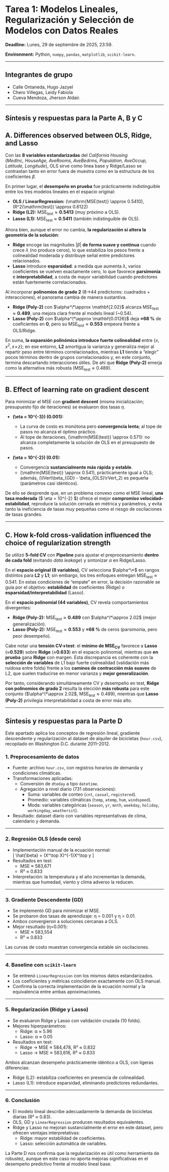 # Tarea 1: Modelos Lineales, Regularización y Selección de Modelos con Datos Reales

**Deadline:** Lunes, 29 de septiembre de 2025, 23:59.

**Environment:** Python, `numpy`, `pandas`, `matplotlib`, `scikit-learn`.

---
## **Integrantes de grupo**
- Calle Ontaneda, Hugo Jazyel
- Chero Villegas, Leidy Fabiola
- Cueva Mendoza, Jherson Aldair.

---

## Síntesis y respuestas para la Parte A, B y C

## A. Differences observed between OLS, Ridge, and Lasso

Con las **8 variables estandarizadas** del *California Housing*  
(*MedInc, HouseAge, AveRooms, AveBedrms, Population, AveOccup, Latitude, Longitude*), OLS sirve como línea base y Ridge/Lasso se contrastan tanto en error fuera de muestra como en la estructura de los coeficientes $\beta$.

En primer lugar, el **desempeño en prueba** fue prácticamente indistinguible entre los tres modelos lineales en el espacio original:
- **OLS / LinearRegression:** \(\mathrm{MSE(test)} \approx 0.5410\), \(R^2(\mathrm{test}) \approx 0.6122\)
- **Ridge (L2):** $\text{MSE}_{\text{test}}\approx \mathbf{0.5413}$ (muy próximo a OLS).
- **Lasso (L1):** $\text{MSE}_{\text{test}}\approx \mathbf{0.5411}$ (también indistinguible de OLS).

Ahora bien, aunque el error no cambia, **la regularización sí altera la geometría de la solución**:
- **Ridge** encoge las magnitudes $|\beta|$ **de forma suave y continua** cuando crece $\lambda$ (no produce ceros), lo que estabiliza los pesos frente a colinealidad moderada y distribuye señal entre predictores relacionados.
- **Lasso** introduce **esparsidad**: a medida que aumenta $\lambda$, varios coeficientes se vuelven exactamente cero, lo que favorece **parsimonia** e **interpretabilidad**, a costa de mayor variabilidad cuando predictores están fuertemente correlacionados.

Al incorporar **polinomios de grado 2** (8→44 predictores: cuadrados + interacciones), el panorama cambia de manera sustantiva.  
- **Ridge (Poly-2)** con $\alpha^\*\approx \mathbf{2.02}$ alcanza $\text{MSE}_{\text{test}}\approx \mathbf{0.489}$, una mejora clara frente al modelo lineal (~0.54).  
- **Lasso (Poly-2)** con $\alpha^\*\approx \mathbf{0.0126}$ deja **≈68 %** de coeficientes en **0**, pero su $\text{MSE}_{\text{test}}\approx \mathbf{0.553}$ empeora frente a OLS/Ridge.

En suma, **la expansión polinómica introduce fuerte colinealidad** entre $\{x, x^2, x\!\times\!z\}$; en ese entorno, **L2** amortigua la varianza y generaliza mejor al repartir peso entre términos correlacionados, mientras **L1** tiende a “elegir” pocos términos dentro de grupos correlacionados y, en este conjunto, termina descartando interacciones útiles. De ahí que **Ridge (Poly-2)** emerja como la alternativa más robusta ($\text{MSE}_{\text{test}}\approx 0.489$).

---

## B. Effect of learning rate on gradient descent

Para minimizar el MSE con **gradient descent** (misma inicialización; presupuesto fijo de iteraciones) se evaluaron dos tasas $\eta$.

- **\(\eta = 10^{-3}\) (0.001):** 
  - La curva de costo es monótona pero **convergencia lenta**; al tope de pasos no alcanza el óptimo práctico.  
  - Al tope de iteraciones, \(\mathrm{MSE(test)} \approx 0.571\): no alcanza completamente la solución de OLS en el presupuesto de pasos.

- **\(\eta = 10^{-2}\) (0.01):**  
  - Convergencia **sustancialmente más rápida y estable**.  
  - \(\mathrm{MSE(test)} \approx 0.541\), prácticamente igual a OLS; además, \(\lVert\beta_{GD} - \beta_{OLS}\rVert_2\) es pequeña (parámetros casi idénticos).

De ello se desprende que, en un problema convexo como el MSE lineal, **una tasa moderada** ($ \eta = 10^{-2} $) ofrece el mejor **compromiso velocidad–estabilidad**, reproduce la solución cerrada en métrica y parámetros, y evita tanto la ineficiencia de tasas muy pequeñas como el riesgo de oscilaciones de tasas grandes.

---

## C. How k-fold cross-validation influenced the choice of regularization strength

Se utilizó **5-fold CV** con **Pipeline** para ajustar el preprocesamiento **dentro de cada fold** (evitando *data leakage*) y sintonizar $\alpha$ en Ridge/Lasso.

En el **espacio original (8 variables)**, CV selecciona $\alpha^\*$ en rangos distintos para **L2** y **L1**; sin embargo, los tres enfoques entregan $\text{MSE}_{\text{test}}\approx 0.541$. En estas condiciones de “empate” en error, la decisión razonable se guía por el objetivo: **estabilidad** de coeficientes (Ridge) o **esparsidad/interpretabilidad** (Lasso).

En el **espacio polinomial (44 variables)**, CV revela comportamientos divergentes:
- **Ridge (Poly-2):** $\text{MSE}_{\text{test}}\approx \mathbf{0.489}$ con $\alpha^\*\approx 2.02$ (mejor generalización).  
- **Lasso (Poly-2):** $\text{MSE}_{\text{test}}\approx \mathbf{0.553}$ y **≈68 %** de ceros (parsimonia, pero peor desempeño).

Cabe notar una **tensión CV→test**: el **mínimo de $\text{MSE}_{\text{CV}}$** favorece a **Lasso** (≈**0.529**) sobre **Ridge** (≈**0.633**) en el espacio polinomial, mientras que **en prueba** gana **Ridge** con margen. Esta discrepancia es coherente con la **selección de variables** de L1 bajo fuerte colinealidad (validación más ruidosa entre folds) frente a los **caminos de contracción más suaves** de L2, que suelen traducirse en menor varianza y **mejor generalización**.

Por tanto, considerando simultáneamente CV y desempeño en test, **Ridge con polinomios de grado 2** resulta la elección **más robusta** para este conjunto ($\alpha^\*\approx 2.02$, $\text{MSE}_{\text{test}}\approx 0.489$), mientras que **Lasso (Poly-2)** privilegia interpretabilidad a costa de error más alto.

---

## Síntesis y respuestas para la Parte D

Este apartado aplica los conceptos de regresión lineal, gradiente descendente y regularización al dataset de alquiler de bicicletas (`hour.csv`), recopilado en Washington D.C. durante 2011–2012.

### 1. Preprocesamiento de datos
- Fuente: archivo `hour.csv`, con registros horarios de demanda y condiciones climáticas.  
- Transformaciones aplicadas:
  - Conversión de `dteday` a tipo `datetime`.
  - Agregación a nivel diario (731 observaciones):
    - Suma: variables de conteo (`cnt`, `casual`, `registered`).
    - Promedio: variables climáticas (`temp`, `atemp`, `hum`, `windspeed`).
    - Moda: variables categóricas (`season`, `yr`, `mnth`, `weekday`, `holiday`, `workingday`, `weathersit`).  
- Resultado: dataset diario con variables representativas de clima, calendario y demanda.

---

### 2. Regresión OLS (desde cero)
- Implementación manual de la ecuación normal:  
  \[
  \hat{\beta} = (X^\top X)^{-1}X^\top y
  \]
- Resultados en test:
  - MSE ≈ 583,671  
  - R² ≈ 0.833
- Interpretación: la temperatura y el año incrementan la demanda, mientras que humedad, viento y clima adverso la reducen.

---

### 3. Gradiente Descendente (GD)
- Se implementó GD para minimizar el MSE.  
- Se probaron dos tasas de aprendizaje: η = 0.001 y η = 0.01.  
- Ambos convergieron a soluciones cercanas a OLS.  
- Mejor resultado (η=0.001):
  - MSE ≈ 583,554  
  - R² ≈ 0.833

Las curvas de costo muestran convergencia estable sin oscilaciones.

---

### 4. Baseline con `scikit-learn`
- Se entrenó `LinearRegression` con los mismos datos estandarizados.  
- Los coeficientes y métricas coincidieron exactamente con OLS manual.  
- Confirma la correcta implementación de la ecuación normal y la equivalencia entre ambas aproximaciones.

---

### 5. Regularización (Ridge y Lasso)
- Se evaluaron Ridge y Lasso con validación cruzada (10 folds).  
- Mejores hiperparámetros:
  - Ridge: α ≈ 5.96  
  - Lasso: α ≈ 0.05
- Resultados en test:
  - Ridge → MSE ≈ 584,478, R² ≈ 0.832
  - Lasso → MSE ≈ 583,616, R² ≈ 0.833

Ambos alcanzan desempeño prácticamente idéntico a OLS, con ligeras diferencias:
- Ridge (L2): estabiliza coeficientes en presencia de colinealidad.  
- Lasso (L1): introduce esparsidad, eliminando predictores redundantes.  

---

### 6. Conclusión 
- El modelo lineal describe adecuadamente la demanda de bicicletas diarias (R² ≈ 0.83).  
- OLS, GD y `LinearRegression` producen resultados equivalentes.  
- Ridge y Lasso no mejoran sustancialmente el error en este dataset, pero ofrecen ventajas interpretativas:
  - Ridge: mayor estabilidad de coeficientes.  
  - Lasso: selección automática de variables.  

La Parte D nos confirma que la regularización es útil como herramienta de robustez, aunque en este caso no aporta mejoras significativas en el desempeño predictivo frente al modelo lineal base.

